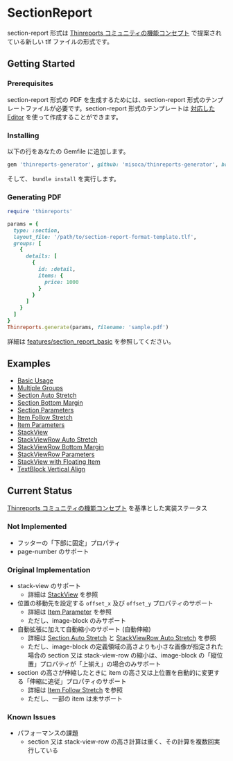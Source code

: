 # SectionReport

section-report 形式は [Thinreports コミュニティの機能コンセプト](https://github.com/thinreports/thinreports/issues/7) で提案されている新しい tlf ファイルの形式です。

## Getting Started

### Prerequisites

section-report 形式の PDF を生成するためには、section-report 形式のテンプレートファイルが必要です。section-report 形式のテンプレートは [対応した Editor](https://github.com/misoca/thinreports-editor) を使って作成することができます。

### Installing

以下の行をあなたの Gemfile に追加します。

```ruby
gem 'thinreports-generator', github: 'misoca/thinreports-generator', branch: 'section-report'
```

そして、 `bundle install` を実行します。

### Generating PDF

```ruby
require 'thinreports'

params = {
  type: :section,
  layout_file: '/path/to/section-report-format-template.tlf',
  groups: [
    {
      details: [
        {
          id: :detail,
          items: {
            price: 1000
          }
        }
      ]
    }
  ]
}
Thinreports.generate(params, filename: 'sample.pdf')
```

詳細は [features/section_report_basic](test/features/section_report_basic/README.md) を参照してください。

## Examples

- [Basic Usage](test/features/section_report_basic/README.md)
- [Multiple Groups](test/features/section_report_multiple_groups/README.md)
- [Section Auto Stretch](test/features/section_report_section_auto_stretch/README.md)
- [Section Bottom Margin](test/features/section_report_section_bottom_margin/README.md)
- [Section Parameters](test/features/section_report_section_parameters/README.md)
- [Item Follow Stretch](test/features/section_report_item_follow_stretch/README.md)
- [Item Parameters](test/features/section_report_item_parameters/README.md)
- [StackView](test/features/sectiono_report_stack_view/README.md)
- [StackViewRow Auto Stretch](test/features/section_report_stack_view_row_auto_stretch/README.md)
- [StackViewRow Bottom Margin](test/features/section_report_stack_view_row_bottom_margin/README.md)
- [StackViewRow Parameters](test/features/section_report_stack_view_row_parameters/README.md)
- [StackView with Floating Item](test/features/section_report_stack_view_with_floating_item/README.md)
- [TextBlock Vertical Align](test/features/section_report_text_block_vertical_align/README.md)

## Current Status

[Thinreports コミュニティの機能コンセプト](https://github.com/thinreports/thinreports/issues/7) を基準とした実装ステータス

### Not Implemented

- フッターの「下部に固定」プロパティ
- page-number のサポート

### Original Implementation

- stack-view のサポート
  - 詳細は [StackView](test/features/section_report_stack_view/README.md) を参照
- 位置の移動先を設定する `offset_x` 及び `offset_y` プロパティのサポート
  - 詳細は [Item Parameter](test/features/section_report_item_parameters/README.md) を参照
  - ただし、image-block のみサポート
- 自動拡張に加えて自動縮小のサポート (自動伸縮)
  - 詳細は [Section Auto Stretch](test/features/section_report_section_auto_stretch/README.md) と [StackViewRow Auto Stretch](test/features/section_report_stack_view_row_auto_stretch/README.md) を参照
  - ただし、image-block の定義領域の高さよりも小さな画像が指定された場合の section 又は stack-view-row の縮小は、image-block の「縦位置」プロパティが「上揃え」の場合のみサポート
- section の高さが伸縮したときに item の高さ又は上位置を自動的に変更する「伸縮に追従」プロパティのサポート
  - 詳細は [Item Follow Stretch](test/features/section_report_item_follow_stretch/README.md) を参照
  - ただし、一部の item は未サポート

### Known Issues

- パフォーマンスの課題
  - section 又は stack-view-row の高さ計算は重く、その計算を複数回実行している
